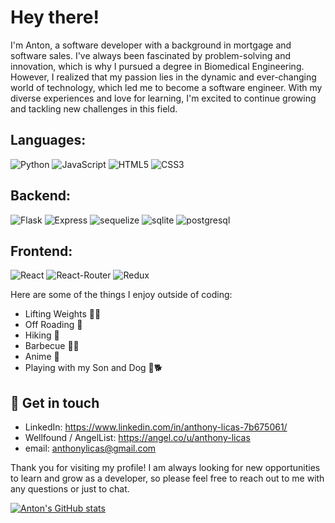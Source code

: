 # Hey there! 
I'm Anton, a software developer with a background in mortgage and software sales. I've always been fascinated by problem-solving and innovation, which is why I pursued a degree in Biomedical Engineering. However, I realized that my passion lies in the dynamic and ever-changing world of technology, which led me to become a software engineer. With my diverse experiences and love for learning, I'm excited to continue growing and tackling new challenges in this field.


## Languages:
![Python](https://img.shields.io/badge/Python-3776AB?style=for-the-badge&logo=python&logoColor=white)
![JavaScript](https://img.shields.io/badge/JavaScript-F7DF1E?style=for-the-badge&logo=javascript&logoColor=black)
![HTML5](https://img.shields.io/badge/HTML5-E34F26?style=for-the-badge&logo=html5&logoColor=white)
![CSS3](https://img.shields.io/badge/CSS3-1572B6?style=for-the-badge&logo=css3&logoColor=white)
## Backend:
![Flask](https://img.shields.io/badge/Flask-000000?style=for-the-badge&logo=flask&logoColor=white)
![Express](https://img.shields.io/badge/Express.js-404D59?style=for-the-badge)
![sequelize](https://img.shields.io/badge/sequelize-323330?style=for-the-badge&logo=sequelize&logoColor=blue)
![sqlite](https://img.shields.io/badge/SQLite-07405E?style=for-the-badge&logo=sqlite&logoColor=white)
![postgresql](https://img.shields.io/badge/PostgreSQL-316192?style=for-the-badge&logo=postgresql&logoColor=white)
## Frontend:
![React](https://img.shields.io/badge/React-20232A?style=for-the-badge&logo=react&logoColor=61DAFB)
![React-Router](https://img.shields.io/badge/React_Router-CA4245?style=for-the-badge&logo=react-router&logoColor=white)
![Redux](https://img.shields.io/badge/Redux-593D88?style=for-the-badge&logo=redux&logoColor=white)

Here are some of the things I enjoy outside of coding:

- Lifting Weights 🏋️‍♂️
- Off Roading 🚙
- Hiking 🥾
- Barbecue 🍖🔥
- Anime 🍿
- Playing with my Son and Dog 👦🐕

## 💬 Get in touch

- LinkedIn: https://www.linkedin.com/in/anthony-licas-7b675061/
- Wellfound / AngelList: https://angel.co/u/anthony-licas
- email: anthonylicas@gmail.com

Thank you for visiting my profile! I am always looking for new opportunities to learn and grow as a developer, so please feel free to reach out to me with any questions or just to chat.


[![Anton's GitHub stats](https://github-readme-stats.vercel.app/api?username=alicas22)](https://github.com/anuraghazra/github-readme-stats)

